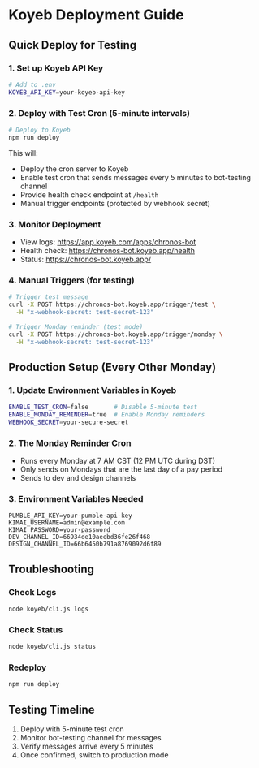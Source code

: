 # Koyeb Deployment Guide

## Quick Deploy for Testing

### 1. Set up Koyeb API Key
```bash
# Add to .env
KOYEB_API_KEY=your-koyeb-api-key
```

### 2. Deploy with Test Cron (5-minute intervals)
```bash
# Deploy to Koyeb
npm run deploy
```

This will:
- Deploy the cron server to Koyeb
- Enable test cron that sends messages every 5 minutes to bot-testing channel
- Provide health check endpoint at `/health`
- Manual trigger endpoints (protected by webhook secret)

### 3. Monitor Deployment
- View logs: https://app.koyeb.com/apps/chronos-bot
- Health check: https://chronos-bot.koyeb.app/health
- Status: https://chronos-bot.koyeb.app/

### 4. Manual Triggers (for testing)
```bash
# Trigger test message
curl -X POST https://chronos-bot.koyeb.app/trigger/test \
  -H "x-webhook-secret: test-secret-123"

# Trigger Monday reminder (test mode)
curl -X POST https://chronos-bot.koyeb.app/trigger/monday \
  -H "x-webhook-secret: test-secret-123"
```

## Production Setup (Every Other Monday)

### 1. Update Environment Variables in Koyeb
```bash
ENABLE_TEST_CRON=false       # Disable 5-minute test
ENABLE_MONDAY_REMINDER=true  # Enable Monday reminders
WEBHOOK_SECRET=your-secure-secret
```

### 2. The Monday Reminder Cron
- Runs every Monday at 7 AM CST (12 PM UTC during DST)
- Only sends on Mondays that are the last day of a pay period
- Sends to dev and design channels

### 3. Environment Variables Needed
```
PUMBLE_API_KEY=your-pumble-api-key
KIMAI_USERNAME=admin@example.com
KIMAI_PASSWORD=your-password
DEV_CHANNEL_ID=66934de10aeebd36fe26f468
DESIGN_CHANNEL_ID=66b6450b791a8769092d6f89
```

## Troubleshooting

### Check Logs
```bash
node koyeb/cli.js logs
```

### Check Status
```bash
node koyeb/cli.js status
```

### Redeploy
```bash
npm run deploy
```

## Testing Timeline
1. Deploy with 5-minute test cron
2. Monitor bot-testing channel for messages
3. Verify messages arrive every 5 minutes
4. Once confirmed, switch to production mode